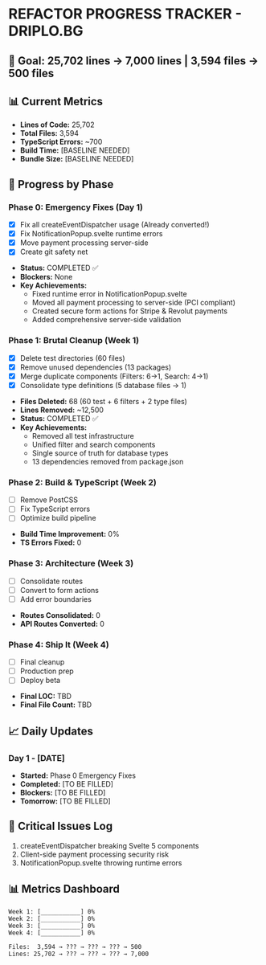 # REFACTOR PROGRESS TRACKER - DRIPLO.BG

## 🎯 Goal: 25,702 lines → 7,000 lines | 3,594 files → 500 files

## 📊 Current Metrics
- **Lines of Code:** 25,702
- **Total Files:** 3,594
- **TypeScript Errors:** ~700
- **Build Time:** [BASELINE NEEDED]
- **Bundle Size:** [BASELINE NEEDED]

## 🔄 Progress by Phase

### Phase 0: Emergency Fixes (Day 1)
- [x] Fix all createEventDispatcher usage (Already converted!)
- [x] Fix NotificationPopup.svelte runtime errors
- [x] Move payment processing server-side
- [x] Create git safety net
- **Status:** COMPLETED ✅
- **Blockers:** None
- **Key Achievements:**
  - Fixed runtime error in NotificationPopup.svelte
  - Moved all payment processing to server-side (PCI compliant)
  - Created secure form actions for Stripe & Revolut payments
  - Added comprehensive server-side validation

### Phase 1: Brutal Cleanup (Week 1)
- [x] Delete test directories (60 files)
- [x] Remove unused dependencies (13 packages)
- [x] Merge duplicate components (Filters: 6→1, Search: 4→1)
- [x] Consolidate type definitions (5 database files → 1)
- **Files Deleted:** 68 (60 test + 6 filters + 2 type files)
- **Lines Removed:** ~12,500
- **Status:** COMPLETED ✅
- **Key Achievements:**
  - Removed all test infrastructure
  - Unified filter and search components
  - Single source of truth for database types
  - 13 dependencies removed from package.json

### Phase 2: Build & TypeScript (Week 2)
- [ ] Remove PostCSS
- [ ] Fix TypeScript errors
- [ ] Optimize build pipeline
- **Build Time Improvement:** 0%
- **TS Errors Fixed:** 0

### Phase 3: Architecture (Week 3)
- [ ] Consolidate routes
- [ ] Convert to form actions
- [ ] Add error boundaries
- **Routes Consolidated:** 0
- **API Routes Converted:** 0

### Phase 4: Ship It (Week 4)
- [ ] Final cleanup
- [ ] Production prep
- [ ] Deploy beta
- **Final LOC:** TBD
- **Final File Count:** TBD

## 📈 Daily Updates

### Day 1 - [DATE]
- **Started:** Phase 0 Emergency Fixes
- **Completed:** [TO BE FILLED]
- **Blockers:** [TO BE FILLED]
- **Tomorrow:** [TO BE FILLED]

## 🚨 Critical Issues Log
1. createEventDispatcher breaking Svelte 5 components
2. Client-side payment processing security risk
3. NotificationPopup.svelte throwing runtime errors

## 📊 Metrics Dashboard
```
Week 1: [___________] 0%
Week 2: [___________] 0%
Week 3: [___________] 0%
Week 4: [___________] 0%

Files:  3,594 → ??? → ??? → ??? → 500
Lines: 25,702 → ??? → ??? → ??? → 7,000
```
